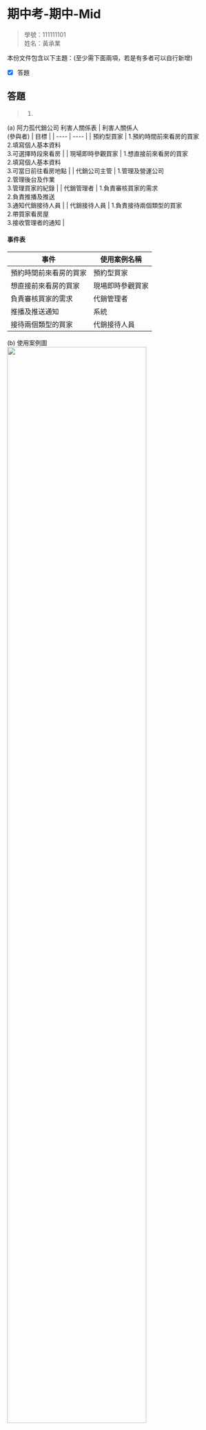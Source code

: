 # 期中考-期中-Mid 
<!--(期中標籤註記，該行不能刪，作為驗證標籤，該檔案若沒該份標籤，代表直接貼上saample，直接0分)-->

>
>學號：111111101
><br />
>姓名：黃承業
><br />


本份文件包含以下主題：(至少需下面兩項，若是有多者可以自行新增)
- [x] 答題

## 答題
>1. 

(a) 阿力孤代銷公司 利害人關係表
|  利害人關係人 <br>(參與者)   | 目標  |
|  ----  | ----  |
| 預約型買家  | 1.預約時間前來看房的買家 <br>2.填寫個人基本資料 <br>3.可選擇時段來看房  |
| 現場即時參觀買家 | 1.想直接前來看房的買家 <br>2.填寫個人基本資料 <br>3.可當日前往看房地點 |
| 代銷公司主管  | 1.管理及營運公司 <br>2.管理後台及作業 <br>3.管理買家的紀錄  |
| 代銷管理者  | 1.負責審核買家的需求 <br>2.負責推播及推送 <br>3.通知代銷接待人員  |
| 代銷接待人員  | 1.負責接待兩個類型的買家 <br>2.帶買家看房屋 <br>3.接收管理者的通知 |

#### 事件表
|  事件   | 使用案例名稱  |
|  ----  | ----  |
|  預約時間前來看房的買家 |  預約型買家 |
| 想直接前來看房的買家 | 現場即時參觀買家  |
|  負責審核買家的需求 |  代銷管理者 |
| 推播及推送通知  |  系統 |
|  接待兩個類型的買家 |  代銷接待人員 |

(b) 使用案例圖<br>
<img src="../112-2Mid/img/使用案例圖001.png" width="80%">

(c) 預約型買家
<br>使用案例名稱:預約型買家
<br>使用案例描述:預約時間前來看房的買家
<br>主要參與人:預約型買家
<br>利害關係人與目標:藉由預約方式，去做看房時程上的申請
<br>前置條件:上公用頻道點選預約制選單，進行身分填寫
<br>後置條件:申請成功
<br>主要成功情節:收到推播通知，依照預約時程到現場
<br>例外情節:資料填寫不正確，無法審核成功
<br>其他需求:無

現場即時參觀買家
<br>使用案例名稱:現場即時參觀買家
<br>使用案例描述:想直接前來看房的買家
<br>主要參與人:現場即時參觀買家
<br>利害關係人與目標:沒有時間上限制，不選擇時程上安排
<br>前置條件:上公用頻道點選現場制選單，進行身分填寫
<br>後置條件:申請成功
<br>主要成功情節:收到推撥通知，抵達現場有人員進行接待
<br>例外情節:當日時程都滿了，沒有閒置人員進行接待
<br>其他需求:無

代銷管理者
<br>使用案例名稱:代銷管理者
<br>使用案例描述:負責審核買家的需求
<br>主要參與人:代銷管理者、現場即時參觀買家、預約型買家
<br>利害關係人與目標:負責調配人員接待買家
<br>前置條件:收到買家申請後，進行審核
<br>後置條件:審核後發送通知買家
<br>主要成功情節:成功將買家期望看房時程做妥善安排
<br>例外情節:買家申請資料有輸入錯誤則無法審核通過
<br>其他需求:無

系統
<br>使用案例名稱:系統
<br>使用案例描述:負責通知及管理買家的後台程式
<br>主要參與人:系統、代銷管理者、現場即時參觀買家、預約型買家
<br>利害關係人與目標:將雙方的進度做紀錄，以利安排時程
<br>前置條件:將買家申請發送給管理者
<br>後置條件:將成功或者失敗的通知傳送給買家
<br>主要成功情節:提醒買家繳所期望的時程來看房
<br>例外情節:系統進行維護，中止一切作業系統，待重新啟動後再進行相關作業
<br>其他需求:無

代銷接待人員
<br>使用案例名稱:代銷接待人員
<br>使用案例描述:接待兩個類型的買家
<br>主要參與人:代銷接待人員、現場即時參觀買家、預約型買家
<br>利害關係人與目標:帶買家看房屋
<br>前置條件:接收管理者的通知
<br>後置條件:帶買家看房屋
<br>主要成功情節:收到管理者通知，按照時間接待買家
<br>例外情節:人員調配不足，則無法接待買家
<br>其他需求:無

(d) 初步類別圖<br>
<img src="../112-2Mid/img/初步類別圖.png" width="100%">

>2. 

(a)普發8000元 利害人關係表
| 利害人關係人 <br>(參與者)  | 目標  |
|  ----  | ----  |
| 全國民眾 | 1.申請普發8000元<br>2.填寫相關個資 <br>3.收到普發8000元 |
| 政府單位 | 1.審核民眾申請資料 <br>2.和第三方配合比對帳戶資訊 <br>3.建立JSON普發名單 |
| 第三方金融機構 | 1.審核民眾帳戶資料 <br>2.和政府配合檢查資料<br>3.處理後續發放8000元事宜|
| 第三方健保局 | 1.審核民眾健保資料  <br>2.和政府配合檢查資料 <br>3.審核民眾身分證資料 |

#### 事件表
|  事件   | 使用案例名稱  |
|  ----  | ----  |
| 申請普發8000元 | 全國民眾  |
| 建立JSON普發名單 | 政府單位  |
| 處理後續發放8000元事宜 |  第三方金融機構 |
| 人民提領申請依據  |  網站 |
| 審核民眾健保資料 |  第三方健保局 |

(b) 使用案例圖<br>
<img src="../112-2Mid/img/使用案例圖01.png" width="80%">

(c)全國民眾
<br>使用案例名稱:全國民眾
<br>使用案例描述: 申請普發8000元
<br>主要參與人: 全國民眾
<br>利害關係人與目標: 想要申請到普發的8000元
<br>前置條件: 上午網站填寫相關個資
<br>後置條件: 收到成功申請的通知
<br>主要成功情節: 成功領到普發8000元
<br>例外情節:因個資填寫錯誤或不符，無法通過審核 
<br>其他需求:無

政府單位
<br>使用案例名稱: 政府單位
<br>使用案例描述: 和第三方配合比對帳戶資訊
<br>主要參與人: 政府單位、第三方金融機構、第三方健保局
<br>利害關係人與目標: 
<br>前置條件: 審核民眾申請資料
<br>後置條件:建立JSON普發名單 
<br>主要成功情節: 成功審核民眾資料並建立報表
<br>例外情節: 因民眾填寫資料錯誤或不符，無法審核
<br>其他需求:無

第三方金融機構
<br>使用案例名稱: 第三方金融機構
<br>使用案例描述: 和政府配合檢查資料
<br>主要參與人: 第三方金融機構、政府單位
<br>利害關係人與目標: 審核民眾帳戶資料
<br>前置條件: 收到政府單位的資料
<br>後置條件: 連線審核民眾資料
<br>主要成功情節: 審核通過傳回政府單位
<br>例外情節: 資料不符，無法審核
<br>其他需求:無

網站
<br>使用案例名稱: 網站
<br>使用案例描述: 讓民眾有平台去申請
<br>主要參與人: 網站、政府單位、全國民眾
<br>利害關係人與目標: 讓雙方都有紀錄
<br>前置條件: 收到民眾申請資料
<br>後置條件: 給政府單位審核
<br>主要成功情節: 人民提領申請依據
<br>例外情節: 網站維護中，待重新啟動後繼續作業
<br>其他需求:無

第三方健保局
<br>使用案例名稱: 第三方健保局
<br>使用案例描述: 審核民眾健保資料
<br>主要參與人: 第三方健保局、政府單位
<br>利害關係人與目標: 審核民眾身分證資料
<br>前置條件: 收到政府單位的資料
<br>後置條件: 連線審核民眾資料
<br>主要成功情節: 審核通過傳回政府單位
<br>例外情節: 資料不符，無法審核
<br>其他需求:無

(d)初步類別圖<br>
<img src="../112-2Mid/img/初步類別圖02.png" width="100%">



## 語法說明 (該塊可以刪掉，只是讓你們知道基本語法)
